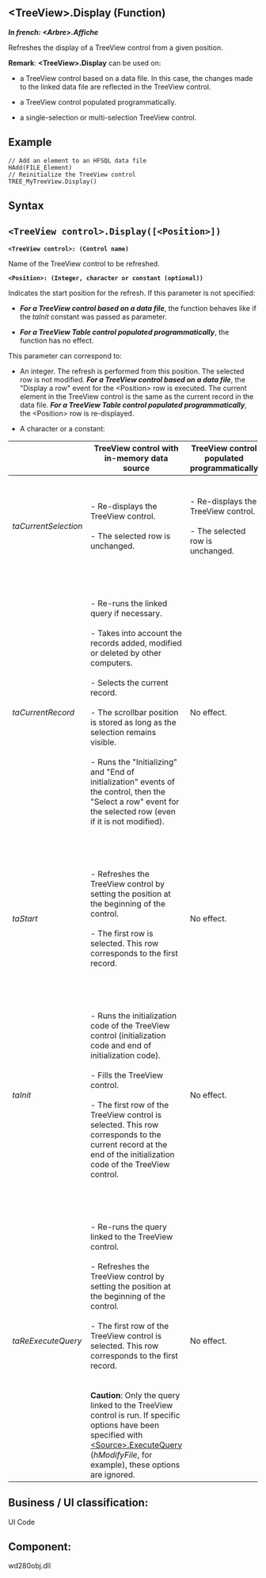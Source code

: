 


## &lt;TreeView&gt;.Display (Function)

***In french: &lt;Arbre&gt;.Affiche***



<a name="XUse"></a>
<a name="Use"></a>
<a name="description"></a>
Refreshes the display of a TreeView control from a given position. 

**Remark**: **&lt;TreeView&gt;.Display** can be used on:

- a TreeView control based on a data file. In this case, the changes made to the linked data file are reflected in the TreeView control.

- a TreeView control populated programmatically. 

- a single-selection or multi-selection TreeView control.



<a name="Example1"></a>
<a name="sample_code"></a>

## Example


```wl
// Add an element to an HFSQL data file
HAdd(FILE_Element)
// Reinitialize the TreeView control
TREE_MyTreeView.Display()
```

<a name="XSYNTAX"></a>

## Syntax
<a name="SYNTAX1"></a>

`<TreeView control>.Display([<Position>])`
---

**`<TreeView control>: (Control name)`**

Name of the TreeView control to be refreshed.

**`<Position>: (Integer, character or constant (optional))`**

Indicates the start position for the refresh. If this parameter is not specified:

- ***For a TreeView control based on a data file***, the function behaves like if the *taInit* constant was passed as parameter.

- ***For a TreeView Table control populated programmatically***, the function has no effect.




This parameter can correspond to:

- An integer. The refresh is performed from this position. The selected row is not modified.
	***For a TreeView control based on a data file***, the "Display a row" event for the &lt;Position&gt; row is executed. The current element in the TreeView control is the same as the current record in the data file.
	***For a TreeView Table control populated programmatically***, the &lt;Position&gt; row is re-displayed.

- A character or a constant: 
	

|   | TreeView control with in-memory data source | TreeView control populated programmatically |
| --- | --- | --- |
| *taCurrentSelection* | <br><br>	- Re-displays the TreeView control.<br><br>	- The selected row is unchanged.<br><br><br> | <br><br>	- Re-displays the TreeView control.<br><br>	- The selected row is unchanged.<br><br><br> |
| *taCurrentRecord* | <br><br>	- Re-runs the linked query if necessary.<br><br>	- Takes into account the records added, modified or deleted by other computers.<br><br>	- Selects the current record.<br><br>	- The scrollbar position is stored as long as the selection remains visible.<br><br>	- Runs the "Initializing" and "End of initialization" events of the control, then the "Select a row" event for the selected row (even if it is not modified).<br><br><br> | No effect. |
| *taStart* | <br><br>	- Refreshes the TreeView control by setting the position at the beginning of the control.<br><br>	- The first row is selected. This row corresponds to the first record.<br><br><br> | No effect. |
| *taInit* | <br><br>	- Runs the initialization code of the TreeView control (initialization code and end of initialization code).<br><br>	- Fills the TreeView control.<br><br>	- The first row of the TreeView control is selected. This row corresponds to the current record at the end of the initialization code of the TreeView control.<br><br><br> | No effect. |
| *taReExecuteQuery* | <br><br>	- Re-runs the query linked to the TreeView control.<br><br>	- Refreshes the TreeView control by setting the position at the beginning of the control.<br><br>	- The first row of the TreeView control is selected. This row corresponds to the first record.<br><br><br>**Caution**: Only the query linked to the TreeView control is run. If specific options have been specified with [&lt;Source&gt;.ExecuteQuery](../WDLang4/1000024944.md) (*hModifyFile*, for example), these options are ignored. | No effect. |








<a name="XComponent"></a>

## Business / UI classification:
UI Code
## Component:
wd280obj.dll
